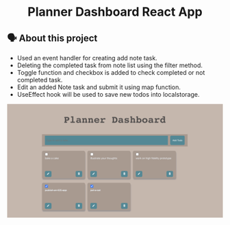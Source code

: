 <h1 align="center">Planner Dashboard React App</h1>
<h2>🗣️ About this project</h2>
<ul><li>Used an event handler for creating add note task.</li>
<li>Deleting the completed task from note list using the filter method.</li>
<li>Toggle function and checkbox is added to check completed or not completed task.</li>
<li>Edit an added Note task and submit it using map function.</li>
<li>UseEffect hook will be used to save new todos into localstorage.</li></ul>
<img width="1436" alt="board" src="todos.png">
